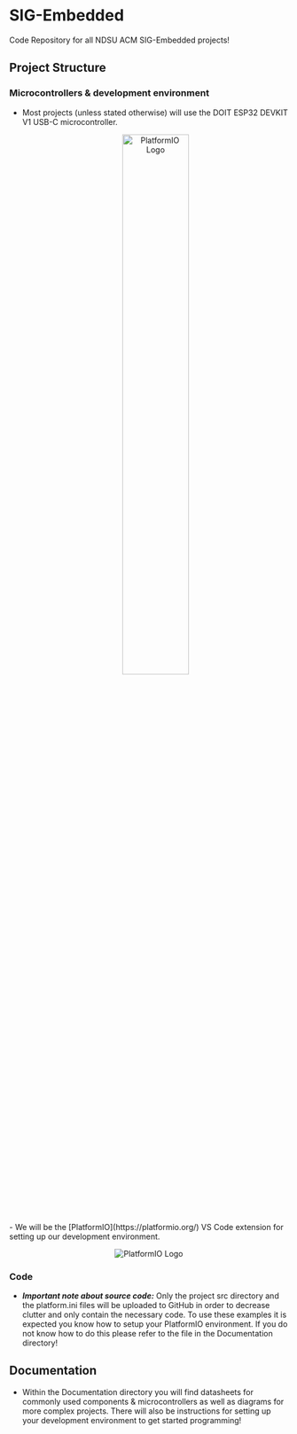 # SIG-Embedded

Code Repository for all NDSU ACM SIG-Embedded projects!

## Project Structure

### Microcontrollers & development environment

- Most projects (unless stated otherwise) will use the DOIT ESP32 DEVKIT V1 USB-C microcontroller. <br />
    <p align="center">
  <img src="https://m.media-amazon.com/images/I/71iebL6Km5L._AC_SX679_.jpg?raw=true" alt="PlatformIO Logo" width="50%" height="50%"/>
</p>
- We will be the [PlatformIO](https://platformio.org/) VS Code extension for setting up our development environment. <br />
  <p align="center">
  <img src="https://cdn.platformio.org/images/platformio-logo.17fdc3bc.png?raw=true" alt="PlatformIO Logo"/>
</p>

### Code

- ***Important note about source code:*** Only the project src directory and the platform.ini files will be uploaded to GitHub in order to decrease clutter and only contain the necessary code. To use these examples it is expected you know how to setup your PlatformIO environment. If you do not know how to do this please refer to the file in the Documentation directory!

## Documentation

- Within the Documentation directory you will find datasheets for commonly used components & microcontrollers as well as diagrams for more complex projects. There will also be instructions for setting up your development environment to get started programming!
